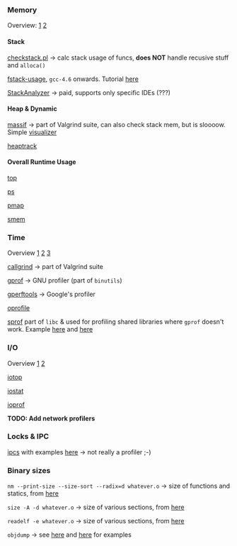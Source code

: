 ### Memory

Overview: [1](https://stackoverflow.com/questions/63166/how-to-determine-cpu-and-memory-consumption-from-inside-a-process)
[2](http://elinux.org/Runtime_Memory_Measurement)

#### Stack

[checkstack.pl](http://www.kegel.com/stackcheck/#static) -> calc stack usage of funcs, **does NOT** handle recusive stuff and `alloca()`

[fstack-usage](https://gcc.gnu.org/onlinedocs/gnat_ugn/Static-Stack-Usage-Analysis.html), `gcc-4.6` onwards. Tutorial [here](https://mcuoneclipse.com/2015/08/21/gnu-static-stack-usage-analysis/)

[StackAnalyzer](https://www.absint.com/stackanalyzer/) -> paid, supports only specific IDEs (???)

#### Heap & Dynamic

[massif](http://valgrind.org/docs/manual/ms-manual.html) -> part of Valgrind suite, can also check stack mem, but is sloooow. Simple [visualizer](https://sourceforge.net/projects/massiftool/)

[heaptrack](http://milianw.de/blog/heaptrack-a-heap-memory-profiler-for-linux) 

#### Overall Runtime Usage

[top](http://man7.org/linux/man-pages/man1/top.1.html)

[ps](https://linux.die.net/man/1/ps)

[pmap](https://linux.die.net/man/1/pmap)

[smem](https://linux.die.net/man/8/smem)

### Time

Overview [1](http://gernotklingler.com/blog/gprof-valgrind-gperftools-evaluation-tools-application-level-cpu-profiling-linux/)
[2](www.linuxjournal.com/article/2622)
[3](http://www.visitusers.org/index.php?title=Profiling)

[callgrind](http://valgrind.org/docs/manual/cl-manual.html) -> part of Valgrind suite

[gprof](https://web.eecs.umich.edu/~sugih/pointers/gprof_quick.html) -> GNU profiler (part of `binutils`)

[gperftools](https://github.com/gperftools/gperftools) -> Google's profiler

[oprofile](http://oprofile.sourceforge.net/news/)

[sprof](http://man7.org/linux/man-pages/man1/sprof.1.html) part of `libc` & used for profiling shared libraries where `gprof` doesn't work. Example [here](https://stackoverflow.com/questions/881074/how-to-use-sprof) and [here](https://greg-n-blog.blogspot.in/2010/01/profiling-shared-library-on-linux-using.html)

### I/O

Overview [1](http://www.linuxprogrammingblog.com/io-profiling)
[2](http://www.slashroot.in/linux-system-io-monitoring)

[iotop](https://linux.die.net/man/1/iotop)

[iostat](https://linux.die.net/man/1/iostat)

[ioprof](https://github.com/01org/ioprof)

**TODO: Add network profilers**

### Locks & IPC

[ipcs](http://man7.org/linux/man-pages/man1/ipcs.1.html) with examples [here](http://www.thegeekstuff.com/2010/08/ipcs-command-examples/) -> not really a profiler ;-)

### Binary sizes

`nm --print-size --size-sort --radix=d whatever.o` -> size of functions and statics, from [here](http://stackoverflow.com/a/11720779)

`size -A -d whatever.o` -> size of various sections, from [here](http://stackoverflow.com/a/11720779)

`readelf -e whatever.o` -> size of various sections, from [here](http://stackoverflow.com/a/11723398)

`objdump` -> see [here](http://www.sanfoundry.com/objdump-command-usage-examples-in-linux/) and [here](http://www.thegeekstuff.com/2012/09/objdump-examples) for examples

